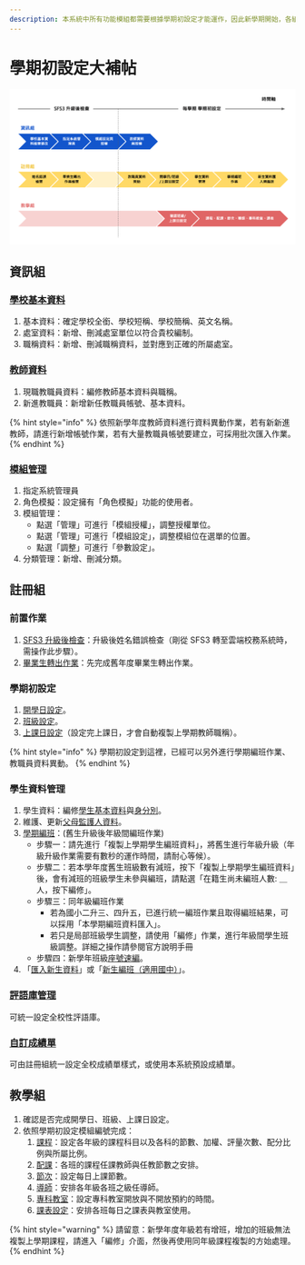 ```yaml
---
description: 本系統中所有功能模組都需要根據學期初設定才能運作，因此新學期開始，各組長身兼重負，請參考下列流程說明設定。
---
```


# 學期初設定大補帖

![](../.gitbook/assets/zu-chang-zuo-ye-liu-cheng-tu.png)

## 資訊組

### [學校基本資料](../xi-guan-li-mo/school.md)

1. 基本資料：確定學校全銜、學校短稱、學校簡稱、英文名稱。
2. 處室資料：新增、刪減處室單位以符合貴校編制。
3. 職稱資料：新增、刪減職稱資料，並對應到正確的所屬處室。

### [教師資料](../jiao/jiao-liao.md)

1. 現職教職員資料：編修教師基本資料與職稱。
2. 新進教職員：新增新任教職員帳號、基本資料。

{% hint style="info" %}
依照新學年度教師資料進行資料異動作業，若有新新進教師，請進行新增帳號作業，若有大量教職員帳號要建立，可採用批次匯入作業。
{% endhint %}

### [模組管理](../xi-guan-li-mo/module.md)

1. 指定系統管理員
2. 角色模擬：設定擁有「角色模擬」功能的使用者。
3. 模組管理：
   * 點選「管理」可進行「模組授權」，調整授權單位。
   * 點選「管理」可進行「模組設定」，調整模組位在選單的位置。
   * 點選「調整」可進行「參數設定」。
4. 分類管理：新增、刪減分類。

## 註冊組

### **前置作業**

1. [SFS3 升級後檢查](../xi-guan-li-mo/system.md#sfs3-sheng-cha)：升級後姓名錯誤檢查（剛從 SFS3 轉至雲端校務系統時，需操作此步驟）。
2. [畢業生轉出作業](../jiao/sheng-liao-guan-li.md#chu-1)：先完成舊年度畢業生轉出作業。

### 學期初設定

1. [開學日設定](../jiao/qi-chu-ding.md#1-ri)。
2. [班級設定](../jiao/qi-chu-ding.md#2-ban)。
3. [上課日設定](../jiao/qi-chu-ding.md#3-shang-ri)（設定完上課日，才會自動複製上學期教師職稱）。

{% hint style="info" %}
學期初設定到這裡，已經可以另外進行學期編班作業、教職員資料異動。
{% endhint %}

### 學生資料管理

1. 學生資料：編修[學生基本資料](../jiao/sheng-liao-guan-li.md#sheng-liao)與[身分別](../jiao/sheng-liao-guan-li.md#shen-fen-guan-li)。
2. 維護、更新[父母監護人資料](../jiao/sheng-liao-guan-li.md#fu-mu-ren-liao)。
3. [學期編班](../jiao/sheng-liao-guan-li.md#qi-ban)：\(舊生升級後年級間編班作業\)
   * 步驟一：請先進行「複製上學期學生編班資料」，將舊生進行年級升級（年級升級作業需要有數秒的運作時間，請耐心等候）。
   * 步驟二：若本學年度舊生班級數有減班，按下「複製上學期學生編班資料」後，會有減班的班級學生未參與編班，請點選「在籍生尚未編班人數: ＿人，按下編修」。
   * 步驟三：同年級編班作業
     * 若為國小二升三、四升五，已進行統一編班作業且取得編班結果，可以採用「本學期編班資料匯入」。
     * 若只是局部班級學生調整，請使用「編修」作業，進行年級間學生班級調整。詳細之操作請參閱官方說明手冊
   * 步驟四：新學年班級[座號速編](../jiao/sheng-liao-guan-li.md#zuo-su)。
4. 「[匯入新生資料](../jiao/sheng-liao-guan-li.md#ru-xin-sheng-liao)」或「[新生編班（適用國中）](../jiao/xin-sheng-ban-yong-zhong.md)」。

### [評語庫管理](../jiao/cheng-he-guan-li.md#guan-li)

可統一設定全校性評語庫。

### [自訂成績單](../jiao/cheng-guan-li.md#zi-cheng)

可由註冊組統一設定全校成績單樣式，或使用本系統預設成績單。

## 教學組

1. 確認是否完成開學日、班級、上課日設定。
2. 依照學期初設定模組編號完成：
   1. [課程](../jiao/qi-chu-ding.md#4-cheng)：設定各年級的課程科目以及各科的節數、加權、評量次數、配分比例與所屬比例。
   2. [配課](../jiao/qi-chu-ding.md#5-pei)：各班的課程任課教師與任教節數之安排。
   3. [節次](../jiao/qi-chu-ding.md#6-ci)：設定每日上課節數。
   4. [導師](../jiao/qi-chu-ding.md#7)：安排各年級各班之級任導師。
   5. [專科教室](../jiao/qi-chu-ding.md#8-ke-jiao-shi)：設定專科教室開放與不開放預約的時間。
   6. [課表設定](../jiao/qi-chu-ding.md#9-biao)：安排各班每日之課表與教室使用。

{% hint style="warning" %}
請留意：新學年度年級若有增班，增加的班級無法複製上學期課程，請進入「編修」介面，然後再使用同年級課程複製的方始處理。
{% endhint %}




